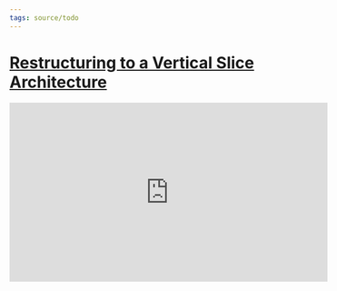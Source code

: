 ```yaml
---
tags: source/todo
---
```


# [Restructuring to a Vertical Slice Architecture](https://youtu.be/cVVMbuKmNes)

<iframe width="560" height="315" src="https://www.youtube.com/embed/cVVMbuKmNes" title="YouTube video player" frameborder="0" allow="accelerometer; autoplay; clipboard-write; encrypted-media; gyroscope; picture-in-picture" allowfullscreen></iframe>
